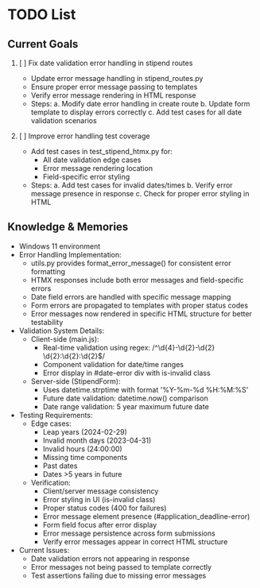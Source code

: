 # TODO List

## Current Goals
1. [ ] Fix date validation error handling in stipend routes
   - Update error message handling in stipend_routes.py
   - Ensure proper error message passing to templates
   - Verify error message rendering in HTML response
   - Steps:
     a. Modify date error handling in create route
     b. Update form template to display errors correctly
     c. Add test cases for all date validation scenarios

2. [ ] Improve error handling test coverage
   - Add test cases in test_stipend_htmx.py for:
     * All date validation edge cases
     * Error message rendering location
     * Field-specific error styling
   - Steps:
     a. Add test cases for invalid dates/times
     b. Verify error message presence in response
     c. Check for proper error styling in HTML

## Knowledge & Memories
- Windows 11 environment
- Error Handling Implementation:
  * utils.py provides format_error_message() for consistent error formatting
  * HTMX responses include both error messages and field-specific errors
  * Date field errors are handled with specific message mapping
  * Form errors are propagated to templates with proper status codes
  * Error messages now rendered in specific HTML structure for better testability
- Validation System Details:
  * Client-side (main.js):
    - Real-time validation using regex: /^\d{4}-\d{2}-\d{2} \d{2}:\d{2}:\d{2}$/
    - Component validation for date/time ranges
    - Error display in #date-error div with is-invalid class
  * Server-side (StipendForm):
    - Uses datetime.strptime with format '%Y-%m-%d %H:%M:%S'
    - Future date validation: datetime.now() comparison
    - Date range validation: 5 year maximum future date
- Testing Requirements:
  * Edge cases:
    - Leap years (2024-02-29)
    - Invalid month days (2023-04-31)
    - Invalid hours (24:00:00)
    - Missing time components
    - Past dates
    - Dates >5 years in future
  * Verification:
    - Client/server message consistency
    - Error styling in UI (is-invalid class)
    - Proper status codes (400 for failures)
    - Error message element presence (#application_deadline-error)
    - Form field focus after error display
    - Error message persistence across form submissions
    - Verify error messages appear in correct HTML structure
- Current Issues:
  * Date validation errors not appearing in response
  * Error messages not being passed to template correctly
  * Test assertions failing due to missing error messages

